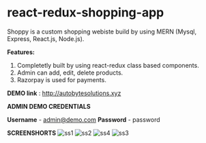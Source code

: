 # react-redux-shopping-app

Shoppy is a custom shopping webiste build by using MERN (Mysql, Express, React.js, Node.js). 

**Features:**
1. Completetly built by using react-redux class based components.
2. Admin can add, edit, delete products.
3. Razorpay is used for payments.

**DEMO link** : http://autobytesolutions.xyz

**ADMIN DEMO CREDENTIALS**

**Username** - admin@demo.com
**Password** - password

**SCREENSHORTS**
![ss1](https://user-images.githubusercontent.com/29041173/124006973-82880080-d9f8-11eb-8878-8110d96aa32d.PNG)
![ss2](https://user-images.githubusercontent.com/29041173/124006980-861b8780-d9f8-11eb-84de-d4cf77b3561b.PNG)
![ss4](https://user-images.githubusercontent.com/29041173/124007004-8b78d200-d9f8-11eb-9e96-8e9f1799d951.PNG)
![ss3](https://user-images.githubusercontent.com/29041173/124007010-8d429580-d9f8-11eb-9e91-9bdb0d4cc936.PNG)

